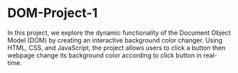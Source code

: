 # DOM-Project-1
In this project, we explore the dynamic functionality of the Document Object Model (DOM) by creating an interactive background color changer. Using HTML, CSS, and JavaScript, the project allows users to click a button then webpage change its background color according to click button in real-time.
